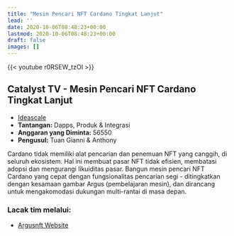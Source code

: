 ```yaml
---
title: "Mesin Pencari NFT Cardano Tingkat Lanjut"
lead: ''
date: 2020-10-06T08:48:23+00:00
lastmod: 2020-10-06T08:48:23+00:00
draft: false
images: []
---
```


{{<  youtube r0RSEW_tzOI >}}

## Catalyst TV - Mesin Pencari NFT Cardano Tingkat Lanjut

- [Ideascale](https://cardano.ideascale.com/c/idea/414201)
- **Tantangan:** Dapps, Produk &amp; Integrasi
- **Anggaran yang Diminta:** 56550
- **Pengusul:** Tuan Gianni &amp; Anthony

Cardano tidak memiliki alat pencarian dan penemuan NFT yang canggih, di seluruh ekosistem. Hal ini membuat pasar NFT tidak efisien, membatasi adopsi dan mengurangi likuiditas pasar. Bangun mesin pencari NFT Cardano yang cepat dengan fungsionalitas pencarian segi - ditingkatkan dengan kesamaan gambar Argus (pembelajaran mesin), dan dirancang untuk mengakomodasi dukungan multi-rantai di masa depan.

### Lacak tim melalui:

- [Argusnft Website](https://argusnft.com)
